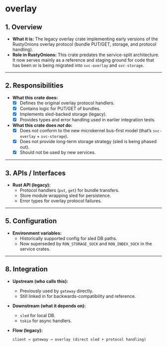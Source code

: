 # overlay

## 1. Overview
- **What it is:** The legacy overlay crate implementing early versions of the RustyOnions overlay protocol (bundle PUT/GET, storage, and protocol handling).  
- **Role in RustyOnions:** This crate predates the service-split architecture. It now serves mainly as a reference and staging ground for code that has been or is being migrated into `svc-overlay` and `svc-storage`.

---

## 2. Responsibilities
- **What this crate does:**
  - [x] Defines the original overlay protocol handlers.  
  - [x] Contains logic for PUT/GET of bundles.  
  - [x] Implements sled-backed storage (legacy).  
  - [x] Provides types and error handling used in earlier integration tests.  

- **What this crate does *not* do:**
  - [x] Does not conform to the new microkernel bus-first model (that’s `svc-overlay` + `svc-storage`).  
  - [x] Does not provide long-term storage strategy (sled is being phased out).  
  - [x] Should not be used by new services.  

---

## 3. APIs / Interfaces
- **Rust API (legacy):**
  - Protocol handlers (`put`, `get`) for bundle transfers.  
  - Store module wrapping sled for persistence.  
  - Error types for overlay protocol failures.  

---

## 5. Configuration
- **Environment variables:**  
  - Historically supported config for sled DB paths.  
  - Now superseded by `RON_STORAGE_SOCK` and `RON_INDEX_SOCK` in the service crates.  

---

## 8. Integration
- **Upstream (who calls this):**  
  - Previously used by `gateway` directly.  
  - Still linked in for backwards-compatibility and reference.  

- **Downstream (what it depends on):**  
  - `sled` for local DB.  
  - `tokio` for async handlers.  

- **Flow (legacy):**  
  ```text
  client → gateway → overlay (direct sled + protocol handling)
```